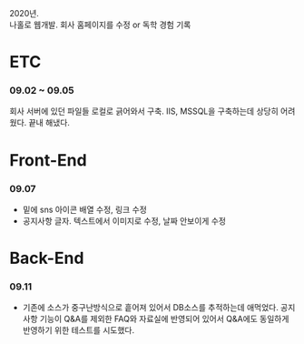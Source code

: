 2020년.  
나홀로 웹개발. 회사 홈페이지를 수정 or 독학 경험 기록


# ETC
### 09.02 ~ 09.05
회사 서버에 있던 파일들 로컬로 긁어와서 구축. IIS, MSSQL을 구축하는데 상당히 어려웠다. 끝내 해냈다.


# Front-End
### 09.07 
- 밑에 sns 아이콘 배열 수정, 링크 수정
- 공지사항 글자. 텍스트에서 이미지로 수정, 날짜 안보이게 수정


# Back-End
### 09.11
- 기존에 소스가 중구난방식으로 흩어져 있어서 DB소스를 추적하는데 애먹었다. 공지사항 기능이 Q&A를 제외한 FAQ와 자료실에 반영되어 있어서 Q&A에도 동일하게 반영하기 위한 테스트를 시도했다.

